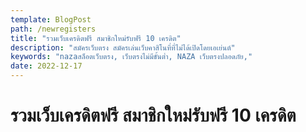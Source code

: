 ```yaml
---
template: BlogPost
path: /newregisters
title: "รวมเว็บเครดิตฟรี สมาชิกใหม่รับฟรี 10 เครดิต"
description: "สมัครเว็บตรง สมัครเล่นเว็บคาสิโนที่ที่ไม่ได้เปิดโดยเอเย่นต์"
keywords: "nazaสล็อตเว็บตรง, เว็บตรงไม่มีขั้นต่ำ, NAZA เว็บตรงปลอดภัย,"
date: 2022-12-17
---
```

# รวมเว็บเครดิตฟรี สมาชิกใหม่รับฟรี 10 เครดิต  
